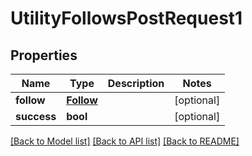 # UtilityFollowsPostRequest1

## Properties
Name | Type | Description | Notes
------------ | ------------- | ------------- | -------------
**follow** | [**Follow**](Follow.md) |  | [optional] 
**success** | **bool** |  | [optional] 

[[Back to Model list]](../README.md#documentation-for-models) [[Back to API list]](../README.md#documentation-for-api-endpoints) [[Back to README]](../README.md)

